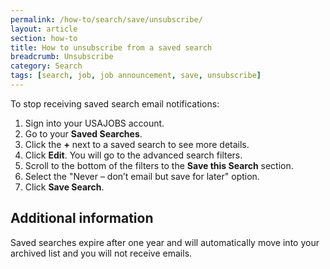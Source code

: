 ```yaml
---
permalink: /how-to/search/save/unsubscribe/
layout: article
section: how-to
title: How to unsubscribe from a saved search
breadcrumb: Unsubscribe
category: Search
tags: [search, job, job announcement, save, unsubscribe]
---
```


To stop receiving saved search email notifications:

1. Sign into your USAJOBS account.
2. Go to your **Saved Searches**.
3. Click the **+** next to a saved search to see more details.
4. Click **Edit**. You will go to the advanced search filters.
5. Scroll to the bottom of the filters to the **Save this Search** section.
6. Select the "Never – don’t email but save for later" option.
7. Click **Save Search**.

## Additional information

Saved searches expire after one year and will automatically move into your archived list and you will not receive emails.
